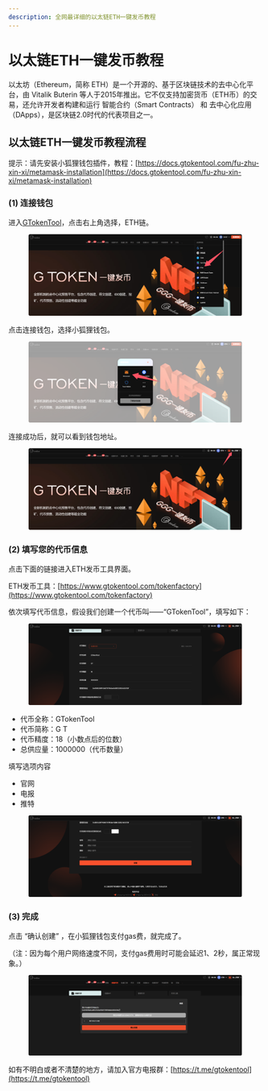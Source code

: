 ```yaml
---
description: 全网最详细的以太链ETH一键发币教程
---
```


# 以太链ETH一键发币教程

以太坊（Ethereum，简称 ETH）是一个开源的、基于区块链技术的去中心化平台，由 Vitalik Buterin 等人于2015年推出。它不仅支持加密货币（ETH币）的交易，还允许开发者构建和运行 智能合约（Smart Contracts） 和 去中心化应用（DApps），是区块链2.0时代的代表项目之一。

## 以太链ETH一键发币教程流程

提示：请先安装小狐狸钱包插件，教程：[https://docs.gtokentool.com/fu-zhu-xin-xi/metamask-installation](https://docs.gtokentool.com/fu-zhu-xin-xi/metamask-installation)

### **(1) 连接钱包**

进入[GTokenTool](https://www.gtokentool.com)，点击右上角选择，ETH链。

<figure><img src="../.gitbook/assets/1 (35).png" alt=""><figcaption></figcaption></figure>

点击连接钱包，选择小狐狸钱包。

<figure><img src="../.gitbook/assets/2 (30).png" alt=""><figcaption></figcaption></figure>

连接成功后，就可以看到钱包地址。

<figure><img src="../.gitbook/assets/3 (26).png" alt=""><figcaption></figcaption></figure>

### **(2) 填写您的代币信息**

点击下面的链接进入ETH发币工具界面。

ETH发币工具：[https://www.gtokentool.com/tokenfactory](https://www.gtokentool.com/tokenfactory)

依次填写代币信息，假设我们创建一个代币叫——“GTokenTool”，填写如下：

<figure><img src="../.gitbook/assets/4 (22).png" alt=""><figcaption></figcaption></figure>

* 代币全称：GTokenTool
* 代币简称：G T
* 代币精度：18（小数点后的位数）
* 总供应量：1000000（代币数量）

填写选项内容

* 官网
* 电报
* 推特

<figure><img src="../.gitbook/assets/5 (20).png" alt=""><figcaption></figcaption></figure>

### **(3) 完成**

点击 “确认创建” ，在小狐狸钱包支付gas费，就完成了。

（注：因为每个用户网络速度不同，支付gas费用时可能会延迟1、2秒，属正常现象。）

<figure><img src="../.gitbook/assets/6 (19).png" alt=""><figcaption></figcaption></figure>

如有不明白或者不清楚的地方，请加入官方电报群：[https://t.me/gtokentool](https://t.me/gtokentool)
